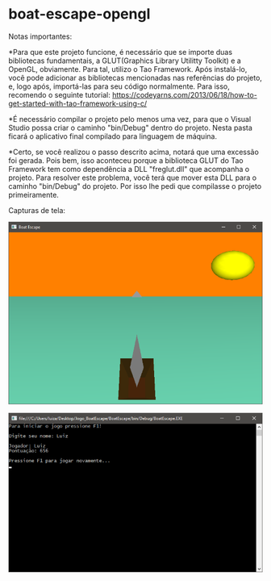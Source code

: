 # boat-escape-opengl

Notas importantes: 

*Para que este projeto funcione, é necessário que se importe duas bibliotecas fundamentais, a GLUT(Graphics Library Utilitty Toolkit) e a OpenGL, obviamente. Para tal, utilizo o Tao Framework. Após instalá-lo, você pode adicionar as bibliotecas mencionadas nas referências do projeto, e, logo após, importá-las para seu código normalmente. Para isso, recomendo o seguinte tutorial: https://codeyarns.com/2013/06/18/how-to-get-started-with-tao-framework-using-c/ 

*É necessário compilar o projeto pelo menos uma vez, para que o Visual Studio possa criar o caminho "bin/Debug" dentro do projeto. Nesta pasta ficará o aplicativo final compilado para linguagem de máquina. 

*Certo, se você realizou o passo descrito acima, notará que uma excessão foi gerada. Pois bem, isso aconteceu porque a biblioteca GLUT do Tao Framework tem como dependência a DLL "freglut.dll" que acompanha o projeto. Para resolver este problema, você terá que mover esta DLL para o caminho "bin/Debug" do projeto. Por isso lhe pedi que compilasse o projeto primeiramente. 


Capturas de tela:

![Captura do jogo](screenshots/captura_game.png)

![Captura da pontuação](screenshots/captura_score.png)


